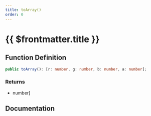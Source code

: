 ```yaml
---
title: toArray()
order: 0
---
```


# {{ $frontmatter.title }}

## Function Definition

```ts
public toArray(): [r: number, g: number, b: number, a: number];
```

### Returns

* number]

## Documentation

<!--@include: ./parts/toArray.md-->
